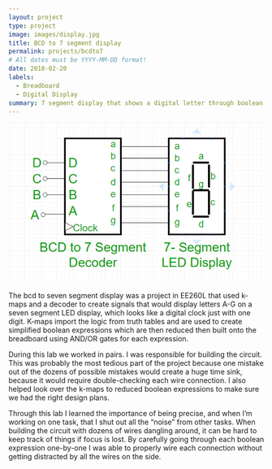 ```yaml
---
layout: project
type: project
image: images/display.jpg
title: BCD to 7 segment display
permalink: projects/bcdto7
# All dates must be YYYY-MM-DD format!
date: 2018-02-20
labels:
  - Breadboard
  - Digital Display
summary: 7 segment display that shows a digital letter through boolean expressions.
---
```


  <img class="ui image" src="../images/bcd.png">

The bcd to seven segment display was a project in EE260L that used k-maps and a decoder to create signals that would display letters A-G on a seven segment LED display, which looks like a digital clock just with one digit. K-maps import the logic from truth tables and are used to create simplified boolean expressions which are then reduced then built onto the breadboard using AND/OR gates for each expression.

During this lab we worked in pairs. I was responsible for building the circuit. This was probably the most tedious part of the project because one mistake out of the dozens of possible mistakes would create a huge time sink, because it would require double-checking each wire connection. I also helped look over the k-maps to reduced boolean expressions to make sure we had the right design plans.

Through this lab I learned the importance of being precise, and when I’m working on one task, that I shut out all the “noise” from other tasks. When building the circuit with dozens of wires dangling around, it can be hard to keep track of things if focus is lost. By carefully going through each boolean expression one-by-one I was able to properly wire each connection without getting distracted by all the wires on the side. 
